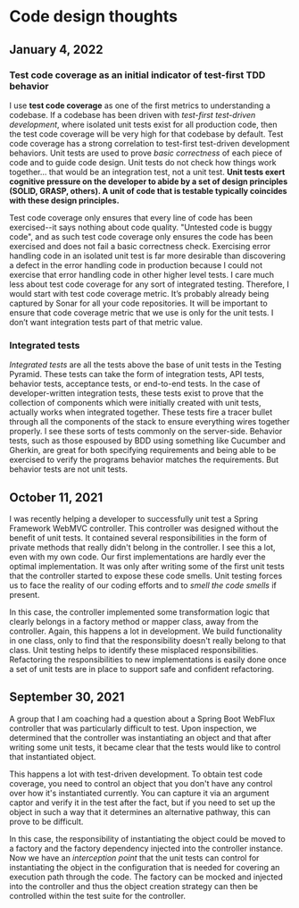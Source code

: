 # Code design thoughts


## January 4, 2022

### Test code coverage as an initial indicator of test-first TDD behavior

I use **test code coverage** as one of the first metrics to understanding a codebase. If a codebase has been driven with _test-first test-driven development_, where isolated unit tests exist for all production code, then the test code coverage will be very high for that codebase by default. Test code coverage has a strong correlation to test-first test-driven development behaviors. Unit tests are used to prove _basic correctness_ of each piece of code and to guide code design. Unit tests do not check how things work together... that would be an integration test, not a unit test. **Unit tests exert cognitive pressure on the developer to abide by a set of design principles (SOLID, GRASP, others). A unit of code that is testable typically coincides with these design principles.**
 
Test code coverage only ensures that every line of code has been exercised--it says nothing about code quality. "Untested code is buggy code", and as such test code coverage only ensures the code has been exercised and does not fail a basic correctness check. Exercising error handling code in an isolated unit test is far more desirable than discovering a defect in the error handling code in production because I could not exercise that error handling code in other higher level tests. I care much less about test code coverage for any sort of integrated testing. Therefore, I would start with test code coverage metric. It’s probably already being captured by Sonar for all your code repositories. It will be important to ensure that code coverage metric that we use is only for the unit tests. I don’t want integration tests part of that metric value.
 
### Integrated tests

_Integrated tests_ are all the tests above the base of unit tests in the Testing Pyramid. These tests can take the form of integration tests, API tests, behavior tests, acceptance tests, or end-to-end tests. In the case of developer-written integration tests, these tests exist to prove that the collection of components which were initially created with unit tests, actually works when integrated together. These tests fire a tracer bullet through all the components of the stack to ensure everything wires together properly. I see these sorts of tests commonly on the server-side. Behavior tests, such as those espoused by BDD using something like Cucumber and Gherkin, are great for both specifying requirements and being able to be exercised to verify the programs behavior matches the requirements. But behavior tests are not unit tests.


## October 11, 2021
I was recently helping a developer to successfully unit test a Spring Framework WebMVC controller. This controller was designed without the benefit of unit tests. It contained several responsibilities in the form of private methods that really didn't belong in the controller. I see this a lot, even with my own code. Our first implementations are hardly ever the optimal implementation. It was only after writing some of the first unit tests that the controller started to expose these code smells. Unit testing forces us to face the reality of our coding efforts and to _smell the code smells_ if present. 

In this case, the controller implemented some transformation logic that clearly belongs in a factory method or mapper class, away from the controller. Again, this happens a lot in development. We build functionality in one class, only to find that the responsibility doesn't really belong to that class. Unit testing helps to identify these misplaced responsibilities. Refactoring the responsibilities to new implementations is easily done once a set of unit tests are in place to support safe and confident refactoring.


## September 30, 2021
A group that I am coaching had a question about a Spring Boot WebFlux controller that was particularly difficult to test. Upon inspection, we determined that the controller was instantiating an object and that after writing some unit tests, it became clear that the tests would like to control that instantiated object. 

This happens a lot with test-driven development. To obtain test code coverage, you need to control an object that you don't have any control over how it's instantiated currently. You can capture it via an argument captor and verify it in the test after the fact, but if you need to set up the object in such a way that it determines an alternative pathway, this can prove to be difficult. 

In this case, the responsibility of instantiating the object could be moved to a factory and the factory  dependency injected into the controller instance. Now we have an _interception point_ that the unit tests can control for instantiating the object in the configuration that is needed for covering an execution path through the code. The factory can be mocked and injected into the controller and thus the object creation strategy can then be controlled within the test suite for the controller.